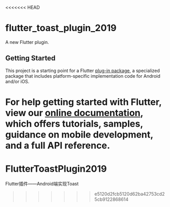 <<<<<<< HEAD
# flutter_toast_plugin_2019

A new Flutter plugin.

## Getting Started

This project is a starting point for a Flutter
[plug-in package](https://flutter.io/developing-packages/),
a specialized package that includes platform-specific implementation code for
Android and/or iOS.

For help getting started with Flutter, view our 
[online documentation](https://flutter.io/docs), which offers tutorials, 
samples, guidance on mobile development, and a full API reference.
=======
# FlutterToastPlugin2019
Flutter插件——Android端实现Toast
>>>>>>> e5120d2fcb5120d62ba42753cd25cb9122868614
